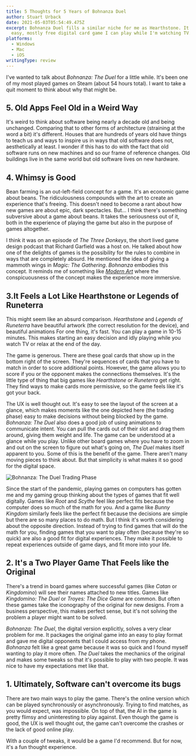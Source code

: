 ```yaml
---
title: 5 Thoughts for 5 Years of Bohnanza Duel
author: Stuart Urback
date: 2021-05-03T05:54:49.475Z
excerpt: Bohnanza Duel fills a similar niche for me as Hearthstone. It's an
  easy, mostly free digital card game I can play while I'm watching TV.
platforms:
  - Windows
  - Mac
  - iOS
writingType: review
---
```


I've wanted to talk about _Bohnanza: The Duel_ for a little while. It's been one of my most played games on Steam (about 54 hours total). I want to take a quit moment to think about why that might be.

## 5. Old Apps Feel Old in a Weird Way

It's weird to think about software being nearly a decade old and being unchanged. Comparing that to other forms of architecture (straining at the word a bit) it's different. Houses that are hundreds of years old have things to teach us and ways to inspire us in ways that old software does not, aesthetically at least. I wonder if this has to do with the fact that old software runs on new machines and so our frame of reference changes. Old buildings live in the same world but old software lives on new hardware.

## 4. Whimsy is Good

Bean farming is an out-left-field concept for a game. It's an economic game about beans. The ridiculousness compounds with the art to create an experience that's freeing. This doesn't need to become a rant about how new games are about epic, dark spectacles. But... I think there's something subversive about a game about beans. It takes the seriousness out of it, both in the experience of playing the game but also in the purpose of games altogether.

I think it was on an episode of _The Three Donkeys_, the short lived game design podcast that Richard Garfield was a host on. He talked about how one of the delights of games is the possibility for the rules to combine in ways that are completely absurd. He mentioned the idea of giving a mammoth wings in _Magic: The Gathering_. _Bohnanza_ embodies this concept. It reminds me of something like _[Modern Art](https://playthistonight.com/posts/modern-art:-a-game-of-art-and-commerce/)_ where the conspicuousness of the concept makes the experience more immersive.

## 3.It Feels a Lot Like Hearthstone or Legends of Runeterra

This might seem like an absurd comparison. _Hearthstone_ and _Legends of Runeterra_ have beautiful artwork (the correct resolution for the device), and beautiful animations For one thing, it's fast. You can play a game in 10-15 minutes. This makes starting an easy decision and idly playing while you watch TV or relax at the end of the day.

The game is generous. There are these goal cards that show up in the bottom right of the screen. They're sequences of cards that you have to match in order to score additional points. However, the game allows you to score if you or the opponent makes the connections themselves. It's the little type of thing that big games like _Hearthstone_ or _Runeterra_ get right. They find ways to make cards more permissive, so the game feels like it's got your back.

The UX is well thought out. It's easy to see the layout of the screen at a glance, which makes moments like the one depicted here (the trading phase) easy to make decisions without being blocked by the game. _Bohnanza: The Duel_ also does a good job of using animations to communicate intent. You can pull the cards out of their slot and drag them around, giving them weight and life. The game can be understood at a glance while you play. Unlike other board games where you have to zoom in and out on the screen to figure out what's going on, _The Duel_ makes itself apparent to you. Some of this is the benefit of the game. There aren't many moving pieces to think about. But that simplicity is what makes it so good for the digital space.

![](/static/img/img_0024-2.jpeg "Bohnanza: The Duel Trading Phase")

Since the start of the pandemic, playing games on computers has gotten me and my gaming group thinking about the types of games that fit well digitally. Games like _Root_ and _Scythe_ feel like perfect fits because the computer does so much of the math for you. And a game like _Bunny Kingdom_ similarly feels like the perfect fit because the decisions are simple but there are so many places to do math. But I think it's worth considering about the opposite direction. Instead of trying to find games that will do the math for you, finding games that you want to play often (because they're so quick) are also a good fit for digital experiences. They make it possible to repeat experiences outside of game days, and fit more into your life.

## 2. It's a Two Player Game That Feels like the Original

There's a trend in board games where successful games (like _Catan_ or _Kingdomino_) will see their names attached to new titles. Games like _Kingdomino: The Duel_ or _Troyes: The Dice Game_ are common. But often these games take the iconography of the original for new designs. From a business perspective, this makes perfect sense, but it's not solving the problem a player might want to be solved.

_Bohnanza: The Duel_, the digital version explicitly, solves a very clear problem for me. It packages the original game into an easy to play format and gave me digital opponents that I could access from my phone. _Bohnanza_ felt like a great game because it was so quick and I found myself wanting to play it more often. _The Duel_ takes the mechanics of the original and makes some tweaks so that it's possible to play with two people. It was nice to have my expectations met like that.

## 1. Ultimately, Software can't overcome its bugs

There are two main ways to play the game. There's the online version which can be played synchronously or asynchronously. Trying to find matches, as you would expect, was impossible. On top of that, the AI in the game is pretty flimsy and uninteresting to play against. Even though the game is good, the UX is well thought out, the game can't overcome the crashes or the lack of good online play.

With a couple of tweaks, it would be a game I'd recommend. But for now, it's a fun thought experience.
